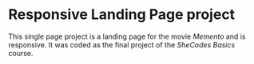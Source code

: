 # Responsive Landing Page project
This single page project is a landing page for the movie *Memento* and is responsive. 
It was coded as the final project of the *SheCodes Basics* course. 
